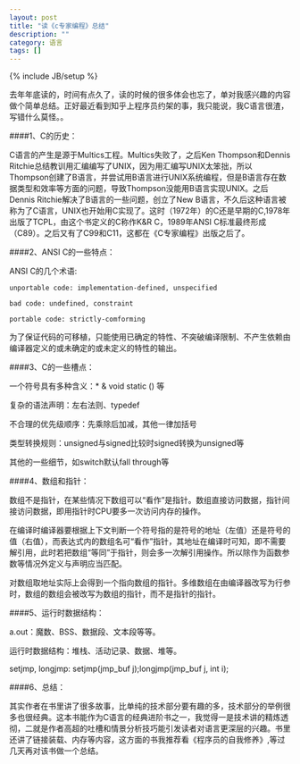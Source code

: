 ```yaml
---
layout: post
title: "读《c专家编程》总结"
description: ""
category: 语言
tags: []
---
```

{% include JB/setup %}


去年年底读的，时间有点久了，读的时候的很多体会也忘了，单对我感兴趣的内容做个简单总结。正好最近看到知乎上程序员约架的事，我只能说，我C语言很渣，写错什么莫怪。。

####1、C的历史：
    
C语言的产生是源于Multics工程。Multics失败了，之后Ken Thompson和Dennis Ritchie总结教训用汇编编写了UNIX，因为用汇编写UNIX太笨拙，所以Thompson创建了B语言，并尝试用B语言进行UNIX系统编程，但是B语言存在数据类型和效率等方面的问题，导致Thompson没能用B语言实现UNIX。之后Dennis Ritchie解决了B语言的一些问题，创立了New B语言，不久后这种语言被称为了C语言，UNIX也开始用C实现了。这时（1972年）的C还是早期的C,1978年出版了TCPL，由这个书定义的C称作K&R C，1989年ANSI C标准最终形成（C89）。之后又有了C99和C11，这都在《C专家编程》出版之后了。

####2、ANSI C的一些特点：

ANSI C的几个术语: 
    
    unportable code: implementation-defined, unspecified
    
    bad code: undefined, constraint
    
    portable code: strictly-comforming
    
为了保证代码的可移植，只能使用已确定的特性、不突破编译限制、不产生依赖由编译器定义的或未确定的或未定义的特性的输出。

####3、C的一些槽点：

一个符号具有多种含义：* & void static () 等

复杂的语法声明：左右法则、typedef

不合理的优先级顺序：先乘除后加减，其他一律加括号

类型转换规则：unsigned与signed比较时signed转换为unsigned等

其他的一些细节，如switch默认fall through等

####4、数组和指针：

数组不是指针，在某些情况下数组可以“看作”是指针。数组直接访问数据，指针间接访问数据，即用指针时CPU要多一次访问内存的操作。

在编译时编译器要根据上下文判断一个符号指的是符号的地址（左值）还是符号的值（右值），而表达式内的数组名可“看作”指针，其地址在编译时可知，即不需要解引用，此时若把数组“等同”于指针，则会多一次解引用操作。所以除作为函数参数等情况外定义与声明应当匹配。

对数组取地址实际上会得到一个指向数组的指针。多维数组在由编译器改写为行参时，数组的数组会被改写为数组的指针，而不是指针的指针。

####5、运行时数据结构：

a.out：魔数、BSS、数据段、文本段等等。

运行时数据结构：堆栈、活动记录、数据、堆等。

setjmp, longjmp: setjmp(jmp_buf j);longjmp(jmp_buf j, int i);

####6、总结：

其实作者在书里讲了很多故事，比单纯的技术部分要有趣的多，技术部分的举例很多也很经典。这本书能作为C语言的经典进阶书之一，我觉得一是技术讲的精炼透彻，二就是作者高超的吐槽和情景分析技巧能引发读者对语言更深层的兴趣。书里还讲了链接装载、内存等内容，这方面的书我推荐看《程序员的自我修养》,等过几天再对该书做一个总结。

